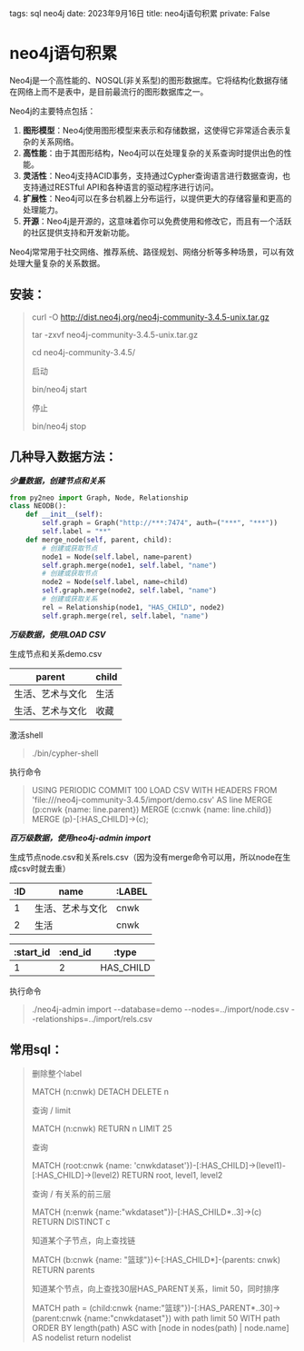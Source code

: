 tags: sql neo4j
date: 2023年9月16日
title: neo4j语句积累
private: False

# neo4j语句积累

Neo4j是一个高性能的、NOSQL(非关系型)的图形数据库。它将结构化数据存储在网络上而不是表中，是目前最流行的图形数据库之一。

Neo4j的主要特点包括：

1. **图形模型**：Neo4j使用图形模型来表示和存储数据，这使得它非常适合表示复杂的关系网络。
2. **高性能**：由于其图形结构，Neo4j可以在处理复杂的关系查询时提供出色的性能。
3. **灵活性**：Neo4j支持ACID事务，支持通过Cypher查询语言进行数据查询，也支持通过RESTful API和各种语言的驱动程序进行访问。
4. **扩展性**：Neo4j可以在多台机器上分布运行，以提供更大的存储容量和更高的处理能力。
5. **开源**：Neo4j是开源的，这意味着你可以免费使用和修改它，而且有一个活跃的社区提供支持和开发新功能。

Neo4j常常用于社交网络、推荐系统、路径规划、网络分析等多种场景，可以有效处理大量复杂的关系数据。

## **安装：**

> curl -O http://dist.neo4j.org/neo4j-community-3.4.5-unix.tar.gz
>
> tar -zxvf neo4j-community-3.4.5-unix.tar.gz
>
> cd neo4j-community-3.4.5/
>
> 启动
>
> bin/neo4j start
>
> 停止
>
> bin/neo4j stop

## **几种导入数据方法：**

***少量数据，创建节点和关系***

```python
from py2neo import Graph, Node, Relationship
class NEODB():
    def __init__(self):
        self.graph = Graph("http://***:7474", auth=("***", "***"))
        self.label = "**"
    def merge_node(self, parent, child):
        # 创建或获取节点
        node1 = Node(self.label, name=parent)
        self.graph.merge(node1, self.label, "name")
        # 创建或获取节点
        node2 = Node(self.label, name=child)
        self.graph.merge(node2, self.label, "name")
        # 创建或获取关系
        rel = Relationship(node1, "HAS_CHILD", node2)
        self.graph.merge(rel, self.label, "name")
```

***万级数据，使用LOAD CSV***

生成节点和关系demo.csv

| parent           | child |
| ---------------- | ----- |
| 生活、艺术与文化 | 生活  |
| 生活、艺术与文化 | 收藏  |

激活shell

> ./bin/cypher-shell

执行命令

> USING PERIODIC COMMIT 100
> LOAD CSV WITH HEADERS FROM 'file:///neo4j-community-3.4.5/import/demo.csv' AS line
> MERGE (p:cnwk {name: line.parent})
> MERGE (c:cnwk {name: line.child})
> MERGE (p)-[:HAS_CHILD]->(c);

***百万级数据，使用neo4j-admin import***

生成节点node.csv和关系rels.csv（因为没有merge命令可以用，所以node在生成csv时就去重）

| :ID  | name             | :LABEL |
| ---- | ---------------- | ------ |
| 1    | 生活、艺术与文化 | cnwk   |
| 2    | 生活             | cnwk   |

| :start_id | :end_id | :type     |
| --------- | ------- | --------- |
| 1         | 2       | HAS_CHILD |

执行命令

> ./neo4j-admin import --database=demo --nodes=../import/node.csv --relationships=../import/rels.csv

## 常用sql：

> 删除整个label
>
> MATCH (n:cnwk) DETACH DELETE n
>
> 
>
> 查询 / limit
>
> MATCH (n:cnwk) RETURN n LIMIT 25
>
> 
>
> 查询
>
> MATCH (root:cnwk {name: 'cnwkdataset'})-[:HAS_CHILD]->(level1)-[:HAS_CHILD]->(level2) RETURN root, level1, level2
>
> 
>
> 查询 / 有关系的前三层
>
> MATCH (n:enwk {name:"wkdataset"})-[:HAS_CHILD*..3]->(c) RETURN DISTINCT c
>
> 
>
> 知道某个子节点，向上查找链
>
> MATCH (b:cnwk {name: "篮球"})<-[:HAS_CHILD*]-(parents: cnwk) RETURN parents
>
> 
>
> 知道某个节点，向上查找30层HAS_PARENT关系，limit 50，同时排序
>
> MATCH path = (child:cnwk {name:"篮球"})-[:HAS_PARENT*..30]->(parent:cnwk {name:"cnwkdataset"}) with path limit 50 WITH path ORDER BY length(path) ASC with [node in nodes(path) | node.name] AS nodelist return nodelist

